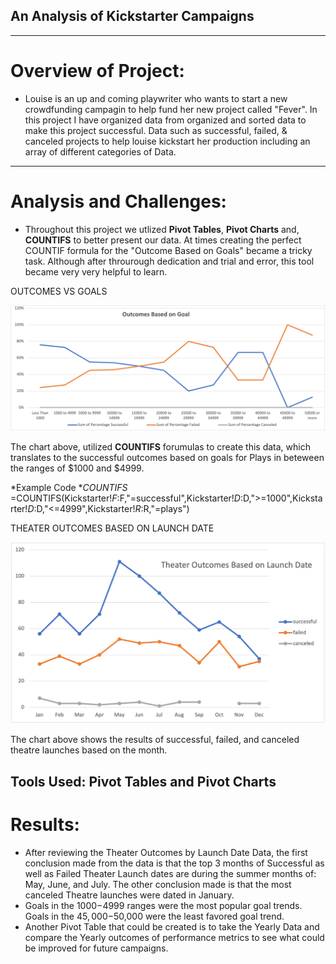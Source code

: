 ## An Analysis of Kickstarter Campaigns
---
# Overview of Project: 
* Louise is an up and coming playwriter who wants to start a new crowdfunding campagin to help fund her new project called "Fever". In this project I have organized data from organized and sorted data to make this project successful. Data such as successful, failed, & canceled projects to help louise kickstart her production including an array of different categories of Data. 
---
# Analysis and Challenges: 
* Throughout this project we utlized **Pivot Tables**, **Pivot Charts** and, **COUNTIFS** to better present our data. At times creating the perfect COUNTIF formula for the "Outcome Based on Goals" became a tricky task. Although after throurough dedication and trial and error, this tool became very very helpful to learn. 


OUTCOMES VS GOALS

![Outcomes vs Goals](https://github.com/ABorden23/Kickstarter-Analysis-Data-Analytics-Project/blob/main/Resources/Outcomes_vs_Goals.png)

The chart above, utilized **COUNTIFS** forumulas to create this data, which translates to the successful outcomes based on goals for Plays in beteween the ranges of $1000 and $4999. 

*Example Code **COUNTIFS* =COUNTIFS(Kickstarter!$F:$F,"=successful",Kickstarter!$D:$D,">=1000",Kickstarter!$D:$D,"<=4999",Kickstarter!$R:$R,"=plays")

THEATER OUTCOMES BASED ON LAUNCH DATE

![Theater Outcomes Based on Launch Date](https://github.com/ABorden23/Kickstarter-Analysis-Data-Analytics-Project/blob/main/Resources/Theater_Outcomes_vs_Launch.png)

 The chart above shows the results of successful, failed, and canceled theatre launches based on the month. 
 
 Tools Used: Pivot Tables and Pivot Charts
---
# Results: 
* After reviewing the Theater Outcomes by Launch Date Data, the first conclusion made from the data is that the top 3 months of Successful as well as Failed Theater Launch dates are during the summer months of: May, June, and July.  The other conclusion made is that the most canceled Theatre launches were dated in January. 
* Goals in the $1000-$4999 ranges were the most popular goal trends. Goals in the $45,000-$50,000 were the least favored goal trend. 
* Another Pivot Table that could be created is to take the Yearly Data and compare the Yearly outcomes of performance metrics to see what could be improved for future campaigns. 
